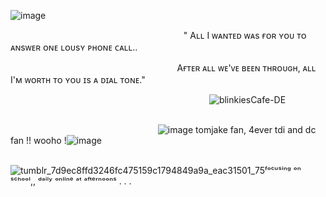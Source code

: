 ![image](https://github.com/user-attachments/assets/fe1ab785-b810-487e-8424-c4d68a23b60b)


⠀⠀⠀⠀⠀⠀⠀⠀⠀⠀⠀⠀⠀⠀⠀⠀⠀⠀⠀⠀⠀⠀⠀⠀⠀⠀⠀" Aʟʟ I ᴡᴀɴᴛᴇᴅ ᴡᴀs ғᴏʀ ʏᴏᴜ ᴛᴏ ᴀɴsᴡᴇʀ ᴏɴᴇ ʟᴏᴜsʏ ᴘʜᴏɴᴇ ᴄᴀʟʟ.. 

⠀⠀⠀⠀⠀⠀⠀⠀⠀⠀⠀⠀⠀⠀⠀⠀⠀⠀⠀⠀⠀⠀⠀⠀⠀⠀Aғᴛᴇʀ ᴀʟʟ ᴡᴇ'ᴠᴇ ʙᴇᴇɴ ᴛʜʀᴏᴜɢʜ, ᴀʟʟ I'ᴍ ᴡᴏʀᴛʜ ᴛᴏ ʏᴏᴜ ɪs ᴀ ᴅɪᴀʟ ᴛᴏɴᴇ."


⠀⠀⠀⠀⠀⠀⠀⠀⠀⠀⠀⠀⠀⠀⠀⠀⠀⠀⠀⠀⠀⠀⠀⠀⠀⠀⠀⠀⠀⠀⠀![blinkiesCafe-DE](https://github.com/user-attachments/assets/067400dd-8eac-406d-a896-5c0dd1fa691a)
⠀⠀⠀⠀⠀⠀⠀⠀⠀⠀⠀⠀⠀⠀⠀⠀⠀⠀⠀⠀⠀⠀⠀⠀⠀⠀⠀⠀⠀

⠀⠀⠀⠀⠀⠀⠀⠀⠀⠀⠀⠀⠀⠀⠀⠀⠀⠀⠀⠀⠀⠀⠀![image](https://github.com/user-attachments/assets/cf18e1a4-f86a-4a60-a4ee-40cb561ffaed) tomjake fan, 4ever tdi and dc fan !! wooho !![image](https://github.com/user-attachments/assets/38fb3975-fcea-4a2f-a308-ae751ff9d151)

⠀⠀⠀⠀⠀⠀⠀⠀⠀⠀⠀⠀⠀⠀⠀⠀⠀⠀⠀⠀⠀⠀⠀⠀⠀⠀⠀⠀![tumblr_7d9ec8ffd3246fc475159c1794849a9a_eac31501_75](https://github.com/user-attachments/assets/178567ae-7ac8-4dd7-8a4a-0654b42d97bd)ᶠᵒᶜᵘˢⁱⁿᵍ ᵒⁿ ˢᶜʰᵒᵒˡ,, ᵈᵃⁱˡʸ ᵒⁿˡⁱⁿᵉ ᵃᵗ ᵃᶠᵗᵉʳⁿᵒᵒⁿˢ . . .

